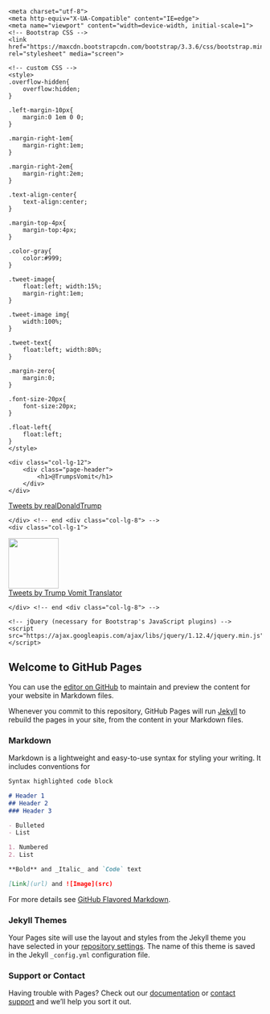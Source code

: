 <head>

	<meta charset="utf-8">
	<meta http-equiv="X-UA-Compatible" content="IE=edge">
	<meta name="viewport" content="width=device-width, initial-scale=1">
    <!-- Bootstrap CSS -->
	<link href="https://maxcdn.bootstrapcdn.com/bootstrap/3.3.6/css/bootstrap.min.css" rel="stylesheet" media="screen">

	<!-- custom CSS -->
	<style>
	.overflow-hidden{
		overflow:hidden;
	}

	.left-margin-10px{
		margin:0 1em 0 0;
	}

	.margin-right-1em{
		margin-right:1em;
	}

	.margin-right-2em{
		margin-right:2em;
	}

	.text-align-center{
		text-align:center;
	}

	.margin-top-4px{
		margin-top:4px;
	}

	.color-gray{
		color:#999;
	}

	.tweet-image{
		float:left; width:15%;
		margin-right:1em;
	}

	.tweet-image img{
		width:100%;
	}

	.tweet-text{
		float:left; width:80%;
	}

	.margin-zero{
		margin:0;
	}

	.font-size-20px{
		font-size:20px;
	}

	.float-left{
		float:left;
	}
	</style>
</head>
<body>
<div class="container">

	<div class="col-lg-12">
		<div class="page-header">
			<h1>@TrumpsVomit</h1>
		</div>
	</div>

<div class="col-lg-4">
<a class="twitter-timeline" href="https://twitter.com/realDonaldTrump">Tweets by realDonaldTrump</a>
<script async src="//platform.twitter.com/widgets.js" charset="utf-8"></script>
    
    </div> <!-- end <div class="col-lg-8"> -->
    <div class="col-lg-1">
<img src="http://www.freeiconspng.com/uploads/arrow-icon-28.png" width="100" >
    </div>
<div class="col-lg-4">
<a class="twitter-timeline" href="https://twitter.com/trumpsvomit">Tweets by Trump Vomit Translator</a>
<script async src="//platform.twitter.com/widgets.js" charset="utf-8"></script>
    
    </div> <!-- end <div class="col-lg-8"> -->
    
</div> <!-- end <div class="container"> -->

    <!-- jQuery (necessary for Bootstrap's JavaScript plugins) -->
    <script src="https://ajax.googleapis.com/ajax/libs/jquery/1.12.4/jquery.min.js"></script>

<!-- bootstrap JavaScript -->
<script src="libs/js/bootstrap/dist/js/bootstrap.min.js"></script>
<script src="libs/js/bootstrap/docs-assets/js/holder.js"></script>

<!-- HTML5 Shiv and Respond.js IE8 support of HTML5 elements and media queries -->
<!-- WARNING: Respond.js doesn't work if you view the page via file:// -->
<!--[if lt IE 9]>
<script src="https://oss.maxcdn.com/libs/html5shiv/3.7.0/html5shiv.js"></script>
<script src="https://oss.maxcdn.com/libs/respond.js/1.4.2/respond.min.js"></script>
<![endif]-->
</body>
</html>



## Welcome to GitHub Pages

You can use the [editor on GitHub](https://github.com/trumpsvomit/trumpsvomit/edit/master/index.md) to maintain and preview the content for your website in Markdown files.

Whenever you commit to this repository, GitHub Pages will run [Jekyll](https://jekyllrb.com/) to rebuild the pages in your site, from the content in your Markdown files.

### Markdown

Markdown is a lightweight and easy-to-use syntax for styling your writing. It includes conventions for

```markdown
Syntax highlighted code block

# Header 1
## Header 2
### Header 3

- Bulleted
- List

1. Numbered
2. List

**Bold** and _Italic_ and `Code` text

[Link](url) and ![Image](src)
```

For more details see [GitHub Flavored Markdown](https://guides.github.com/features/mastering-markdown/).

### Jekyll Themes

Your Pages site will use the layout and styles from the Jekyll theme you have selected in your [repository settings](https://github.com/trumpsvomit/trumpsvomit/settings). The name of this theme is saved in the Jekyll `_config.yml` configuration file.

### Support or Contact

Having trouble with Pages? Check out our [documentation](https://help.github.com/categories/github-pages-basics/) or [contact support](https://github.com/contact) and we’ll help you sort it out.
